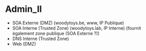 # Admin_II

* SOA Externe (DMZ) (woodytoys.be, www, IP Publique)
* SOA Interne (Trusted Zone) (woodytoys.lab, IP Interne) (fournit également zone publique (SOA Externe ?))
* DNS Interne (Trusted Zone)
* Web (DMZ)
